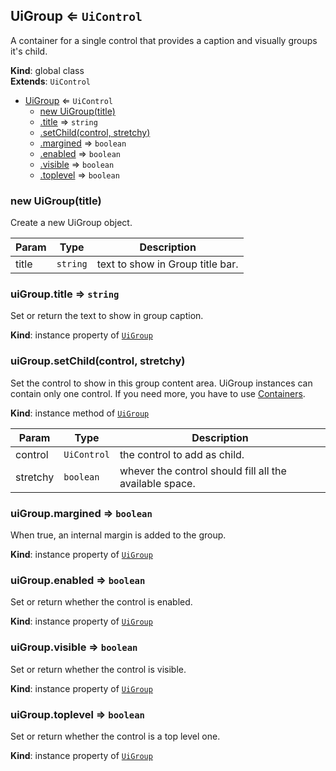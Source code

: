 <a name="UiGroup"></a>

## UiGroup ⇐ <code>UiControl</code>
A container for a single control that provides a caption and visually groups
it's child.

**Kind**: global class  
**Extends**: <code>UiControl</code>  

* [UiGroup](#UiGroup) ⇐ <code>UiControl</code>
    * [new UiGroup(title)](#new_UiGroup_new)
    * [.title](#UiGroup+title) ⇒ <code>string</code>
    * [.setChild(control, stretchy)](#UiGroup+setChild)
    * [.margined](#UiGroup+margined) ⇒ <code>boolean</code>
    * [.enabled](#) ⇒ <code>boolean</code>
    * [.visible](#) ⇒ <code>boolean</code>
    * [.toplevel](#) ⇒ <code>boolean</code>

<a name="new_UiGroup_new"></a>

### new UiGroup(title)
Create a new UiGroup object.


| Param | Type | Description |
| --- | --- | --- |
| title | <code>string</code> | text to show in Group title bar. |

<a name="UiGroup+title"></a>

### uiGroup.title ⇒ <code>string</code>
Set or return the text to show in group caption.

**Kind**: instance property of [<code>UiGroup</code>](#UiGroup)  
<a name="UiGroup+setChild"></a>

### uiGroup.setChild(control, stretchy)
Set the control to show in this group content area.
UiGroup instances can contain only one control. If you need
more, you have to use [Containers](containers.md).

**Kind**: instance method of [<code>UiGroup</code>](#UiGroup)  

| Param | Type | Description |
| --- | --- | --- |
| control | <code>UiControl</code> | the control to add as child. |
| stretchy | <code>boolean</code> | whever the control should fill all the available space. |

<a name="UiGroup+margined"></a>

### uiGroup.margined ⇒ <code>boolean</code>
When true, an internal margin is added to the group.

**Kind**: instance property of [<code>UiGroup</code>](#UiGroup)  
<a name=""></a>

### uiGroup.enabled ⇒ <code>boolean</code>
Set or return whether the control is enabled.

**Kind**: instance property of [<code>UiGroup</code>](#UiGroup)  
<a name=""></a>

### uiGroup.visible ⇒ <code>boolean</code>
Set or return whether the control is visible.

**Kind**: instance property of [<code>UiGroup</code>](#UiGroup)  
<a name=""></a>

### uiGroup.toplevel ⇒ <code>boolean</code>
Set or return whether the control is a top level one.

**Kind**: instance property of [<code>UiGroup</code>](#UiGroup)  
